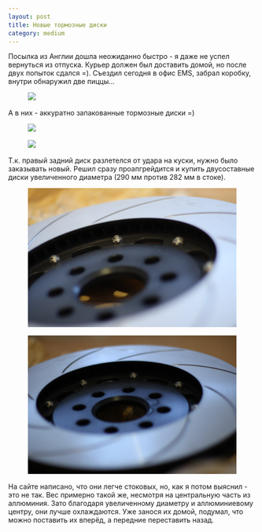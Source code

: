 ```yaml
---
layout: post
title: Новые тормозные диски
category: medium
---
```


Посылка из Англии дошла неожиданно быстро - я даже не успел вернуться из отпуска. Курьер должен был доставить домой, но после двух попыток сдался =). Съездил сегодня в офис EMS, забрал коробку, внутри обнаружил две пиццы... 

<figure>
	<a href="/img/posts/apr01.jpg"><img src="/img/posts/apr01.jpg"></a>
</figure>

А в них - аккуратно запакованные тормозные диски =)

<figure>
	<a href="/img/posts/apr02.jpg"><img src="/img/posts/apr02.jpg"></a>
</figure>
<figure>	
	<a href="/img/posts/apr03.jpg"><img src="/img/posts/apr03.jpg"></a>
</figure>

Т.к. правый задний диск разлетелся от удара на куски, нужно было заказывать новый. Решил сразу проапгрейдится и купить двусоставные диски увеличенного диаметра (290 мм против 282 мм в стоке). 

<figure>	
	<a href="/img/posts/apr05.jpg"><img src="/img/posts/apr05.jpg"></a>
</figure>
<figure>
	<a href="/img/posts/apr04.jpg"><img src="/img/posts/apr04.jpg"></a>
</figure>

На сайте написано, что они легче стоковых, но, как я потом выяснил - это не так. Вес примерно такой же, несмотря на центральную часть из аллюминия. Зато благодаря увеличенному диаметру и аллюминиевому центру, они лучше охлаждаются. Уже занося их домой, подумал, что можно поставить их вперёд, а передние переставить назад.